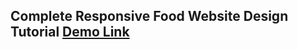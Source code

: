 ## Complete Responsive Food Website Design Tutorial [Demo Link](https://gmmamunh.github.io/food-website/)
